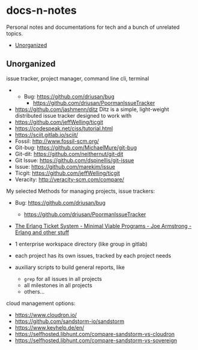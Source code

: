 # docs-n-notes

Personal notes and documentations for tech and a bunch of unrelated topics. 

<!-- vim-markdown-toc GitLab -->

* [Unorganized](#unorganized)

<!-- vim-markdown-toc -->

## Unorganized

issue tracker, project manager, command line cli, terminal

- * Bug: https://github.com/driusan/bug
    - https://github.com/driusan/PoormanIssueTracker
- https://github.com/jashmenn/ditz Ditz is a simple, light-weight distributed issue tracker designed to work with
- https://github.com/jeffWelling/ticgit
- https://codespeak.net/ciss/tutorial.html
- https://sciit.gitlab.io/sciit/
- Fossil: http://www.fossil-scm.org/
- Git-bug: https://github.com/MichaelMure/git-bug
- Git-dit: https://github.com/neithernut/git-dit
- Git Issue: https://github.com/dspinellis/git-issue
- Issue: https://github.com/marekjm/issue
- Ticgit: https://github.com/jeffWelling/ticgit
- Veracity: http://veracity-scm.com/compare/

My selected Methods for managing projects, issue trackers:

- Bug: https://github.com/driusan/bug
    - https://github.com/driusan/PoormanIssueTracker
- [The Erlang Ticket System - Minimal Viable Programs - Joe Armstrong - Erlang and other stuff](https://joearms.github.io/published/2014-06-25-minimal-viable-program.html)

- 1 enterprise workspace directory (like group in gitlab)
- each project has its own issues, tracked by each project needs
- auxiliary scripts to build general reports, like
    - `grep` for all issues in all projects
    - all milestones in all projects
    - others...

cloud management options:

- https://www.cloudron.io/
- https://github.com/sandstorm-io/sandstorm
- https://www.keyhelp.de/en/
- https://selfhosted.libhunt.com/compare-sandstorm-vs-cloudron
- https://selfhosted.libhunt.com/compare-sandstorm-vs-sovereign
